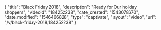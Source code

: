 {
    "title": "Black Friday 2018",
    "description": "Ready for Our holiday shoppers",
    "videoid": "184252238",
    "date_created": "1543078670",
    "date_modified": "1546466828",
    "type": "captivate",
    "layout": "video",
    "url": "\/v\/black-friday-2018\/184252238"
}